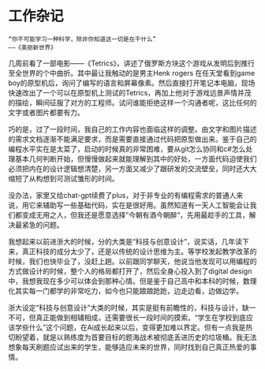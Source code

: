 # 工作杂记

```
“你不可能学习一种科学，除非你知道这一切是在干什么”
——《美丽新世界》
```

几周前看了一部电影——《Tetrics》，讲述了俄罗斯方块这个游戏从发明后到推行至全世界的个中曲折。其中最让我触动的是男主Henk rogers 在任天堂看到game boy的原型机后，询问了编写的语言和屏幕像素。然后直接打开笔记本电脑，现场快速改出了一个可以在原型机上测试的Tetrics，再加上他对于游戏远景声情并茂的描绘，瞬间征服了对方的工程师。试问谁能拒绝这样一个沟通者呢，这比任何的文字或者图片都要有力。

巧的是，过了一段时间，我自己的工作内容也面临这样的调整。由文字和图片描述的需求文档逐渐不能满足要求，而是需要直接通过代码把原型做出来。鉴于自己的编程水平实在是太菜了，启动的时候真的非常困难，要从git怎么协同和c#怎么处理基本几何判断开始，但慢慢做起来就能理解到其中的好处，一方面代码迫使我们必须把内在的设计逻辑想清楚，另一方面又减少了跟研发的交流壁垒，同时还大大缩短了从构想到可测试雏形的时间。

没办法，家里又给chat-gpt续费了plus，对于非专业的有编程需求的普通人来说，用它来辅助写一些基础代码，实在是很好用。虽然知道有一天人工智能会让我们都变成无用之人，但我还是愿意选择”今朝有酒今朝醉“，先用最趁手的工具，解决最紧急的问题。

我想起来以前进浙大的时候，分的大类是“科技与创意设计”，说实话，几年读下来，真正科技的成分太少了，还是以传统的设计思维为主。等学校发起教学改革的时候，我们也快毕业了，没赶上趟。以前跟同学聊天，他说当他发现可以用编程的方式做设计的时候，整个人的格局都打开了，然后全身心投入到了digital design中，我想我现在多少可以体会到那种心情。但是鉴于自己高中和本科的时候，数理化其实每一门都学的非常吃力，如今也只能踉踉跄跄，边走边看，边做边学。

浙大设定“科技与创意设计”大类的时候，其实是挺有前瞻性的，科技与设计，缺一不可，但真正能做到相辅相成，还需要很长一段时间的摸索。“学生在学校到底应该学些什么”这个问题，在Ai成长起来以后，变得更加难以界定。但有一点我是热切盼望着，就是以熟练度为首要目标的题海战术被彻底丢进历史的垃圾桶。我无法想象每天刷题应试出来的学生，能够适应未来的世界，同时找到自己真正热爱的事情。
